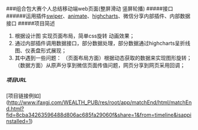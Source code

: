 ###组合包大赛个人总结移动端web页面(整屏滑动 竖屏轮播)
#####接口
######运用插件<a href="http://www.swiper.com.cn/">swiper</a>、<a href="http://www.swiper.com.cn/usage/animate/index.html">animate</a>、<a href="https://www.hcharts.cn/">highcharts</a>、微信分享内部插件、内部数据接口
#####项目简述
1. 根据设计图 实现页面布局，简单css旋转 动画效果；
2. 通过内部插件调用数据接口，部分数据处理，部分数据通过highcharts呈折线图、仪表盘形式展现；
3. 其中遇到一些问题： （页面布局方面）根据动态获取的数据来实现图形旋转； （数据方面）从原声分享到微信页面传值问题，网页分享到网页采用回调；

##### 项目URL
 [项目链接例如] (http://www.ifaxgj.com/WEALTH_PUB/res/root/app/matchEnd/html/matchEnd.html?fid=8cba34263596488d806ac685fa29060f&share=1&from=timeline&isappinstalled=1)